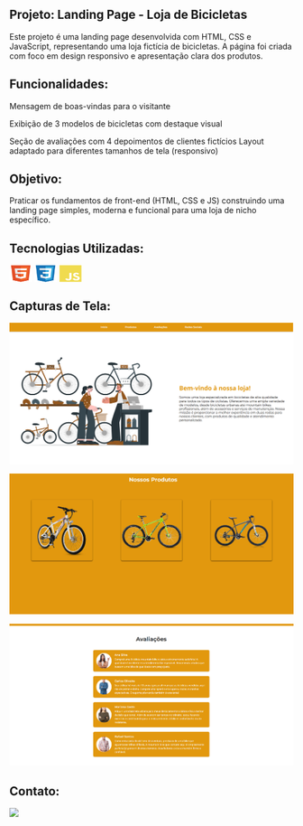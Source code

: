 ## Projeto: Landing Page - Loja de Bicicletas 



Este projeto é uma landing page desenvolvida com HTML, CSS e JavaScript, representando uma loja fictícia de bicicletas. A página foi criada com foco em design responsivo e apresentação clara dos produtos.

## Funcionalidades:
 
 Mensagem de boas-vindas para o visitante

 Exibição de 3 modelos de bicicletas com destaque visual

 Seção de avaliações com 4 depoimentos de clientes fictícios
Layout adaptado para diferentes tamanhos de tela (responsivo)

## Objetivo:


Praticar os fundamentos de front-end (HTML, CSS e JS) construindo uma landing page simples, moderna e funcional para uma loja de nicho específico.

## Tecnologias Utilizadas:

<img align="center" alt="Arthur-HTML" height="30" width="40" src="https://raw.githubusercontent.com/devicons/devicon/master/icons/html5/html5-original.svg">
<img align="center" alt="Arthur-CSS" height="30" width="40" src="https://raw.githubusercontent.com/devicons/devicon/master/icons/css3/css3-original.svg">
<img align="center" alt="Arthur-Js" height="30" width="40" src="https://raw.githubusercontent.com/devicons/devicon/master/icons/javascript/javascript-plain.svg">

## Capturas de Tela:

![Captura de Tela 1](./img/Captura%20de%20tela%202025-04-11%20203216.png)


![Captura de Tela 2](./img/Captura%20de%20tela%202025-04-11%20203241.png)


![Captura de Tela 3](./img/Captura%20de%20tela%202025-04-11%20203252.png)

## Contato:

<a href="https://www.linkedin.com/in/arthur-lima-027581326/" target="_blank"><img src="https://img.shields.io/badge/LinkedIn-0077B5?style=for-the-badge&logo=linkedin&logoColor=white" target="_blank">

